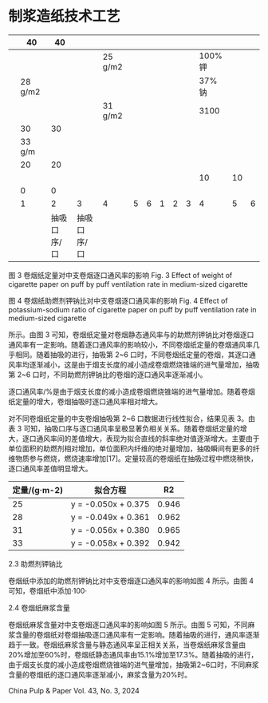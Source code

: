 # 制浆造纸技术工艺

| |40|40| | | | | | | | | | |
|---|---|---|---|---|---|---|---|---|---|---|---|---|
| | | | |25 g/m2| | | | | |100%钾| | |
| |28 g/m2| | | | | | | | |37%钠| | |
| | | | |31 g/m2| | | | | |3100| | |
| |30|30| | | | | | | | | | |
| |33 g/m| | | | | | | | | | | |
| |20|20| | | | | | | | | | |
| | | | | | | | | | |10|10| |
| |0|0| | | | | | | | | | |
| |1|2|3|4|5|6|1|2|3|4|5|6|
| | |抽吸口序/口|抽吸口序/口| | | | | | | | | |

图 3 卷烟纸定量对中支卷烟逐口通风率的影响 Fig. 3 Effect of weight of cigarette paper on puff by puff ventilation rate in medium-sized cigarette

图 4 卷烟纸助燃剂钾钠比对中支卷烟逐口通风率的影响 Fig. 4 Effect of potassium-sodium ratio of cigarette paper on puff by puff ventilation rate in medium-sized cigarette

所示。由图 3 可知，卷烟纸定量对卷烟静态通风率与的助燃剂钾钠比对卷烟逐口通风率有一定影响。随着逐口通风率的影响较小，不同卷烟纸定量的卷烟通风率几乎相同。随着抽吸的进行，抽吸第 2~6 口时，不同卷烟纸定量的卷烟，其逐口通风率均逐渐减小，这是由于烟支长度的减小造成卷烟燃烧锥端的进气量增加，抽吸第 2~6 口时，不同助燃剂钾钠比的卷烟的逐口通风率逐渐减小。

逐口通风率/%是由于烟支长度的减小造成卷烟燃烧锥端的进气量增加。随着卷烟纸定量的增大，卷烟抽吸时逐口通风率相对增大。

对不同卷烟纸定量的中支卷烟抽吸第 2~6 口数据进行线性拟合，结果见表 3。由表 3 可知，抽吸口序与逐口通风率呈极显著负相关关系。随着卷烟纸定量的增大，逐口通风率间的差值增大，表现为拟合直线的斜率绝对值逐渐增大。主要由于单位面积的助燃剂相对增加，单位面积内纤维的绝对量增加，抽吸瞬间有更多的纤维物质参与燃烧，燃烧速率增加[17]。定量较高的卷烟纸在抽吸过程中燃烧稍快，逐口通风率差值明显增大。

|定量/(g·m-2)|拟合方程|R2|
|---|---|---|
|25|y = -0.050x + 0.375|0.946|
|28|y = -0.049x + 0.361|0.962|
|31|y = -0.056x + 0.380|0.965|
|33|y = -0.058x + 0.392|0.942|

2.3 助燃剂钾钠比

卷烟纸中添加的助燃剂钾钠比对中支卷烟逐口通风率的影响如图 4 所示。由图 4 可知，卷烟纸中添加·100·

2.4 卷烟纸麻浆含量

卷烟纸麻浆含量对中支卷烟逐口通风率的影响如图 5 所示。由图 5 可知，不同麻浆含量的卷烟纸对卷烟抽吸逐口通风率有一定影响。随着抽吸的进行，通风率逐渐趋于一致。卷烟纸麻浆含量与静态通风率呈正相关关系，当卷烟纸麻浆含量由20%增加至60%时，卷烟纸静态通风率由15.1%增加至17.3%。随着抽吸的进行，由于烟支长度的减小造成卷烟燃烧锥端的进气量增加，抽吸第2~6口时，不同麻浆含量的卷烟纸的逐口通风率逐渐减小，麻浆含量为20%时。

China Pulp & Paper Vol. 43, No. 3, 2024